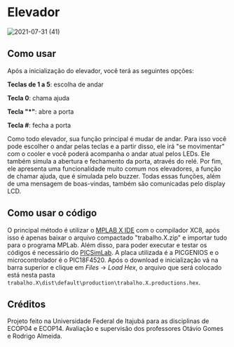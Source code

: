 # Elevador

![2021-07-31 (41)](https://user-images.githubusercontent.com/88052180/127782208-ea06fd88-25a5-4c55-9269-a7055041a095.png)


## Como usar

Após a inicialização do elevador, você terá as seguintes opções:

**Teclas de 1 a 5**: escolha de andar

**Tecla 0**: chama ajuda

**Tecla "*"**: abre a porta

**Tecla #**: fecha a porta

Como todo elevador, sua função principal é mudar de andar. Para isso você pode escolher o andar pelas teclas e a partir disso, ele irá "se movimentar" com o cooler e você poderá acompanha o andar atual pelos LEDs. Ele também simula a abertura e fechamento da porta, através do relé. Por fim, ele apresenta uma funcionalidade muito comum nos elevadores, a função de chamar ajuda, que é simulada pelo buzzer. Todas essas funções, além de uma mensagem de boas-vindas, também são comunicadas pelo display LCD.


## Como usar o código

O principal método é utilizar o [MPLAB X IDE](https://www.microchip.com/mplab/mplab-x-ide) com o compilador XC8, após isso é apenas baixar o arquivo compactado "trabalho.X.zip" e importar tudo para o programa MPLab. Além disso, para poder executar e testar os códigos é necessário do [PICSimLab](https://github.com/lcgamboa/picsimlab). A placa utilizada é a PICGENIOS e o microcontrolador é o PIC18F4520. Após o download e inicialização vá na barra superior e clique em _Files_ -> _Load Hex_, o arquivo que será colocado está nesta pasta `trabalho.X\dist\default\production\trabalho.X.productions.hex`.


## Créditos

Projeto feito na Universidade Federal de Itajubá para as disciplinas de ECOP04 e ECOP14. Avaliação e supervisão dos professores Otávio Gomes e Rodrigo Almeida.
